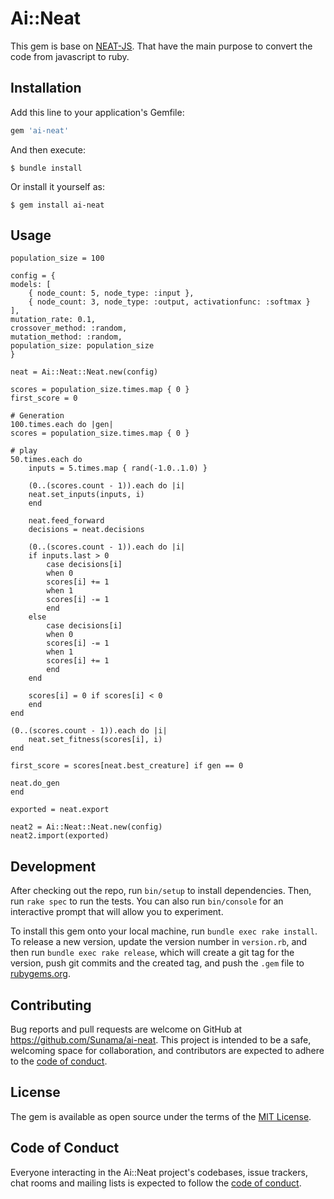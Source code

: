 # Ai::Neat

This gem is base on [NEAT-JS](https://github.com/ExtensionShoe/NEAT-JS). That have the main purpose to convert the code from javascript to ruby.

## Installation

Add this line to your application's Gemfile:

```ruby
gem 'ai-neat'
```

And then execute:

    $ bundle install

Or install it yourself as:

    $ gem install ai-neat

## Usage

```
population_size = 100

config = {
models: [
    { node_count: 5, node_type: :input },
    { node_count: 3, node_type: :output, activationfunc: :softmax }
],
mutation_rate: 0.1,
crossover_method: :random,
mutation_method: :random,
population_size: population_size
}

neat = Ai::Neat::Neat.new(config)

scores = population_size.times.map { 0 }
first_score = 0

# Generation
100.times.each do |gen|
scores = population_size.times.map { 0 }

# play
50.times.each do
    inputs = 5.times.map { rand(-1.0..1.0) }

    (0..(scores.count - 1)).each do |i|
    neat.set_inputs(inputs, i)
    end

    neat.feed_forward
    decisions = neat.decisions

    (0..(scores.count - 1)).each do |i|
    if inputs.last > 0
        case decisions[i]
        when 0
        scores[i] += 1
        when 1
        scores[i] -= 1
        end
    else
        case decisions[i]
        when 0
        scores[i] -= 1
        when 1
        scores[i] += 1
        end
    end

    scores[i] = 0 if scores[i] < 0
    end
end

(0..(scores.count - 1)).each do |i|
    neat.set_fitness(scores[i], i)
end

first_score = scores[neat.best_creature] if gen == 0

neat.do_gen
end

exported = neat.export

neat2 = Ai::Neat::Neat.new(config)
neat2.import(exported)
```

## Development

After checking out the repo, run `bin/setup` to install dependencies. Then, run `rake spec` to run the tests. You can also run `bin/console` for an interactive prompt that will allow you to experiment.

To install this gem onto your local machine, run `bundle exec rake install`. To release a new version, update the version number in `version.rb`, and then run `bundle exec rake release`, which will create a git tag for the version, push git commits and the created tag, and push the `.gem` file to [rubygems.org](https://rubygems.org).

## Contributing

Bug reports and pull requests are welcome on GitHub at https://github.com/Sunama/ai-neat. This project is intended to be a safe, welcoming space for collaboration, and contributors are expected to adhere to the [code of conduct](https://github.com/Sunama/ai-neat/blob/master/CODE_OF_CONDUCT.md).

## License

The gem is available as open source under the terms of the [MIT License](https://opensource.org/licenses/MIT).

## Code of Conduct

Everyone interacting in the Ai::Neat project's codebases, issue trackers, chat rooms and mailing lists is expected to follow the [code of conduct](https://github.com/Sunama/ai-neat/blob/master/CODE_OF_CONDUCT.md).
